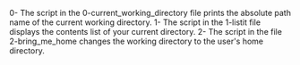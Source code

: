 0- The script in the 0-current_working_directory file prints the absolute path name of the current working directory.
1- The script in the 1-listit file displays the contents list of your current directory.
2- The script in the file 2-bring_me_home changes the working directory to the user's home directory.

